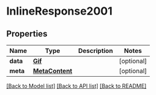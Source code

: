 # InlineResponse2001

## Properties
Name | Type | Description | Notes
------------ | ------------- | ------------- | -------------
**data** | [**Gif**](Gif.md) |  | [optional] 
**meta** | [**MetaContent**](MetaContent.md) |  | [optional] 

[[Back to Model list]](../README.md#documentation-for-models) [[Back to API list]](../README.md#documentation-for-api-endpoints) [[Back to README]](../README.md)


